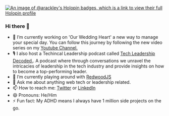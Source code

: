 [![An image of @arackley's Holopin badges, which is a link to view their full Holopin profile](https://holopin.me/arackley)](https://holopin.io/@arackley)

### Hi there 👋

- 🔭 I’m currently working on 'Our Wedding Heart' a new way to manage your special day. You can follow this journey by following the new video series on my [Youtube Channel.](https://www.youtube.com/watch?v=z52G4_KIlMw&list=PLmHi6bMOZTDbjKhJz-NmpCRjrE8NDhYra) 
- 🎙️ I also host a Techincal Leadership podcast called [Tech Leadership Decoded.](https://techleadershipdecoded.com/). A podcast where through conversations we unravel the intricacies of leadership in the tech industry and provide insights on how to become a top-performing leader.
- 🌱 I’m currently playing around with [RedwoodJS](https://redwoodjs.com/)
- 💬 Ask me about anything web tech or leadership related. 
- 📫 How to reach me: [Twitter](https://twitter.com/Aaron_Rackley) or [LinkedIn](https://www.linkedin.com/in/aaronrackley/)
- 😄 Pronouns: He/Him
- ⚡ Fun fact: My ADHD means I always have 1 million side projects on the go.
